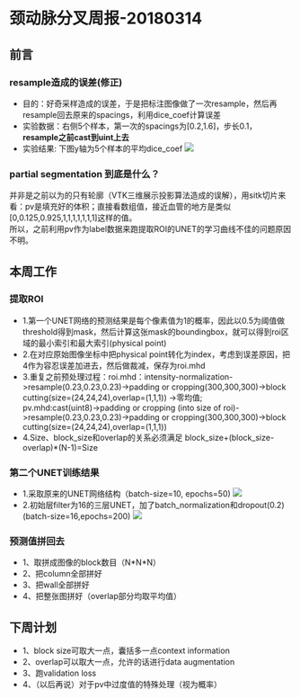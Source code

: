 # 颈动脉分叉周报-20180314

## 前言

### resample造成的误差(修正)

* 目的：好奇采样造成的误差，于是把标注图像做了一次resample，然后再resample回去原来的spacings，利用dice_coef计算误差
* 实验数据：右侧5个样本，第一次的spacings为[0.2,1.6]，步长0.1，**resample之前cast到uint上去**
* 实验结果: 下图y轴为5个样本的平均dice_coef
![](https://github.com/cirweecle/DataScience/blob/master/cta_segmentation_PXY/images/resample_errors(cast_first).png)

### partial segmentation 到底是什么？
并非是之前以为的只有轮廓（VTK三维展示投影算法造成的误解），用sitk切片来看：pv是填充好的体积；直接看数组值，接近血管的地方是类似[0,0.125,0.925,1,1,1,1,1,1,1]这样的值。<br>
所以，之前利用pv作为label数据来跑提取ROI的UNET的学习曲线不佳的问题原因不明。

## 本周工作

### 提取ROI
* 1.第一个UNET网络的预测结果是每个像素值为1的概率，因此以0.5为阈值做threshold得到mask，然后计算这张mask的boundingbox，就可以得到roi区域的最小索引和最大索引(physical point)
* 2.在对应原始图像坐标中把physical point转化为index，考虑到误差原因，把4作为容忍误差加进去，然后做裁减，保存为roi.mhd
* 3.重复之前预处理过程：roi.mhd：intensity-normalization->resample(0.23,0.23,0.23)->padding or cropping(300,300,300)->block cutting(size=(24,24,24),overlap=(1,1,1)) ->零均值;<br>
    pv.mhd:cast(uint8)->padding or cropping (into size of roi)->resample(0.23,0.23,0.23)->padding or cropping(300,300,300)->block cutting(size=(24,24,24),overlap=(1,1,1))
* 4.Size、block_size和overlap的关系必须满足  block_size+(block_size-overlap)\*(N-1)=Size

### 第二个UNET训练结果
* 1.采取原来的UNET网络结构（batch-size=10, epochs=50)
![](https://github.com/cirweecle/DataScience/blob/master/cta_segmentation_PXY/images/simple_right_loss_2nd.png)
* 2.初始层filter为16的三层UNET，加了batch_normalization和dropout(0.2)(batch-size=16,epochs=200)
![](https://github.com/cirweecle/DataScience/blob/master/cta_segmentation_PXY/images/simple_right_loss_2nd_dropout.png)

                      
### 预测值拼回去
* 1、取拼成图像的block数目（N\*N\*N）
* 2、把column全部拼好
* 3、把wall全部拼好
* 4、把整张图拼好（overlap部分均取平均值）

## 下周计划
* 1、block size可取大一点，囊括多一点context information
* 2、overlap可以取大一点，允许的话进行data augmentation
* 3、跑validation loss
* 4、（以后再说）对于pv中过度值的特殊处理（视为概率）